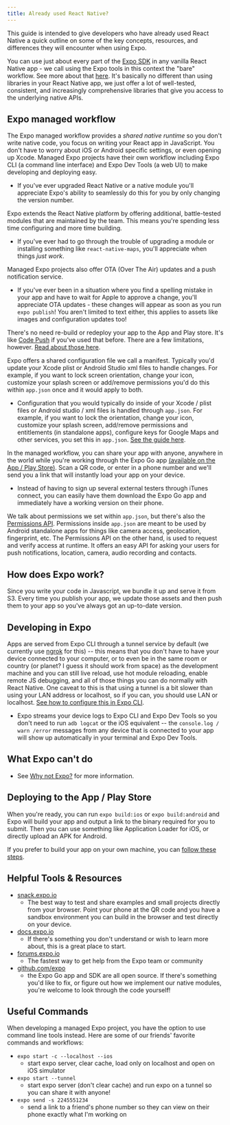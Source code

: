 ```yaml
---
title: Already used React Native?
---
```


This guide is intended to give developers who have already used React Native a quick outline on some of the key concepts, resources, and differences they will encounter when using Expo.

You can use just about every part of the [Expo SDK](/versions/latest/) in any vanilla React Native app - we call using the Expo tools in this context the "bare" workflow. See more about that [here](../bare/hello-world.md). It's basically no different than using libraries in your React Native app, we just offer a lot of well-tested, consistent, and increasingly comprehensive libraries that give you access to the underlying native APIs.

## Expo managed workflow

The Expo managed workflow provides a _shared native runtime_ so you don't write native code, you focus on writing your React app in JavaScript. You don't have to worry about iOS or Android specific settings, or even opening up Xcode. Managed Expo projects have their own workflow including Expo CLI (a command line interface) and Expo Dev Tools (a web UI) to make developing and deploying easy.

- If you've ever upgraded React Native or a native module you'll appreciate Expo's ability to seamlessly do this for you by only changing the version number.

Expo extends the React Native platform by offering additional, battle-tested modules that are maintained by the team. This means you're spending less time configuring and more time building.

- If you've ever had to go through the trouble of upgrading a module or installing something like `react-native-maps`, you'll appreciate when things _just work_.

Managed Expo projects also offer OTA (Over The Air) updates and a push notification service.

- If you've ever been in a situation where you find a spelling mistake in your app and have to wait for Apple to approve a change, you'll appreciate OTA updates - these changes will appear as soon as you run `expo publish`! You aren't limited to text either, this applies to assets like images and configuration updates too!

There's no need re-build or redeploy your app to the App and Play store. It's like [Code Push](https://microsoft.github.io/code-push/) if you've used that before. There are a few limitations, however. [Read about those here](../workflow/publishing.md#limitations).

Expo offers a shared configuration file we call a manifest. Typically you'd update your Xcode plist or Android Studio xml files to handle changes. For example, if you want to lock screen orientation, change your icon, customize your splash screen or add/remove permissions you'd do this within `app.json` once and it would apply to both.

- Configuration that you would typically do inside of your Xcode / plist files or Android studio / xml files is handled through `app.json`. For example, if you want to lock the orientation, change your icon, customize your splash screen, add/remove permissions and entitlements (in standalone apps), configure keys for Google Maps and other services, you set this in `app.json`. [See the guide here](../workflow/configuration.md).

In the managed workflow, you can share your app with anyone, anywhere in the world while you're working through the Expo Go app [(available on the App / Play Store)](https://expo.io). Scan a QR code, or enter in a phone number and we'll send you a link that will instantly load your app on your device.

- Instead of having to sign up several external testers through iTunes connect, you can easily have them download the Expo Go app and immediately have a working version on their phone.

We talk about permissions we set within `app.json`, but there's also the [Permissions API](../versions/latest/sdk/permissions.md). Permissions inside `app.json` are meant to be used by Android standalone apps for things like camera access, geolocation, fingerprint, etc. The Permissions API on the other hand, is used to request and verify access at runtime. It offers an easy API for asking your users for push notifications, location, camera, audio recording and contacts.

## How does Expo work?

Since you write your code in Javascript, we bundle it up and serve it from S3. Every time you publish your app, we update those assets and then push them to your app so you've always got an up-to-date version.

## Developing in Expo

Apps are served from Expo CLI through a tunnel service by default (we currently use [ngrok](https://ngrok.com) for this) -- this means that you don't have to have your device connected to your computer, or to even be in the same room or country (or planet? I guess it should work from space) as the development machine and you can still live reload, use hot module reloading, enable remote JS debugging, and all of those things you can do normally with React Native. One caveat to this is that using a tunnel is a bit slower than using your LAN address or localhost, so if you can, you should use LAN or localhost. [See how to configure this in Expo CLI](../workflow/how-expo-works.md).

- Expo streams your device logs to Expo CLI and Expo Dev Tools so you don't need to run `adb logcat` or the iOS equivalent -- the `console.log / warn /error` messages from any device that is connected to your app will show up automatically in your terminal and Expo Dev Tools.

## What Expo can't do

- See [Why not Expo?](../introduction/why-not-expo.md) for more information.

## Deploying to the App / Play Store

When you're ready, you can run `expo build:ios` or `expo build:android` and Expo will build your app and output a link to the binary required for you to submit. Then you can use something like Application Loader for iOS, or directly upload an APK for Android.

If you prefer to build your app on your own machine, you can [follow these steps](https://github.com/expo/expo#standalone-apps).

## Helpful Tools & Resources

- [snack.expo.io](https://snack.expo.io)
  - The best way to test and share examples and small projects directly from your browser. Point your phone at the QR code and you have a sandbox environment you can build in the browser and test directly on your device.
- [docs.expo.io](/versions/latest/)
  - If there's something you don't understand or wish to learn more about, this is a great place to start.
- [forums.expo.io](https://forums.expo.io)
  - The fastest way to get help from the Expo team or community
- [github.com/expo](https://github.com/expo)
  - the Expo Go app and SDK are all open source. If there's something you'd like to fix, or figure out how we implement our native modules, you're welcome to look through the code yourself!

## Useful Commands

When developing a managed Expo project, you have the option to use command line tools instead. Here are some of our friends' favorite commands and workflows:

- `expo start -c --localhost --ios`
  - start expo server, clear cache, load only on localhost and open on iOS simulator
- `expo start --tunnel`
  - start expo server (don't clear cache) and run expo on a tunnel so you can share it with anyone!
- `expo send -s 2245551234`
  - send a link to a friend's phone number so they can view on their phone exactly what I'm working on

